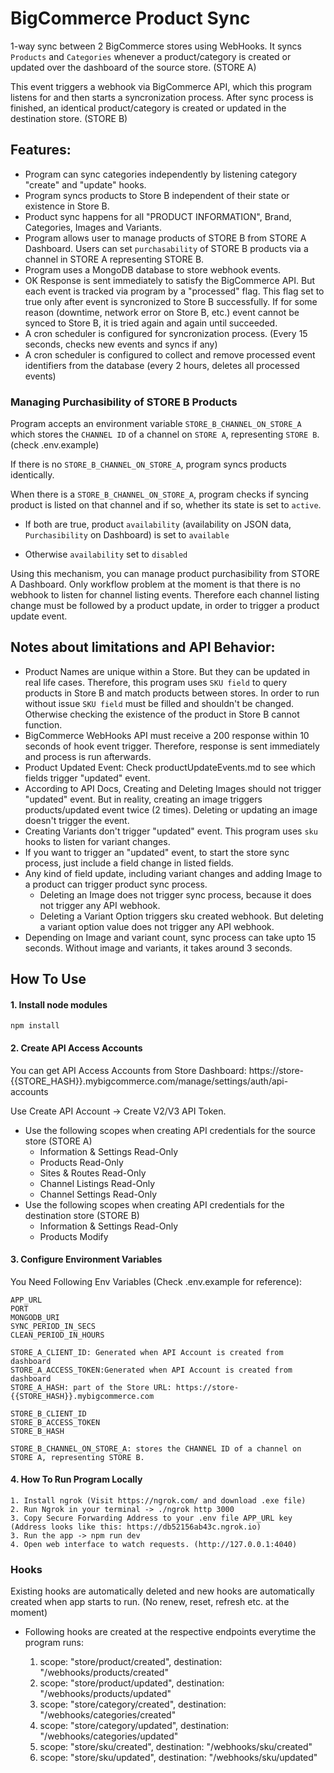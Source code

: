 # BigCommerce Product Sync

1-way sync between 2 BigCommerce stores using WebHooks. It syncs `Products` and `Categories` whenever a product/category is created or updated over the dashboard of the source store. (STORE A)

This event triggers a webhook via BigCommerce API, which this program listens for and then starts a syncronization process. After sync process is finished, an identical product/category is created or updated in the destination store. (STORE B)

## Features:

- Program can sync categories independently by listening category "create" and "update" hooks.
- Program syncs products to Store B independent of their state or existence in Store B.
- Product sync happens for all "PRODUCT INFORMATION", Brand, Categories, Images and Variants.
- Program allows user to manage products of STORE B from STORE A Dashboard. Users can set `purchasability` of STORE B products via a channel in STORE A representing STORE B.
- Program uses a MongoDB database to store webhook events.
- OK Response is sent immediately to satisfy the BigCommerce API. But each event is tracked via program by a "processed" flag. This flag set to true only after event is syncronized to Store B successfully. If for some reason (downtime, network error on Store B, etc.) event cannot be synced to Store B, it is tried again and again until succeeded.
- A cron scheduler is configured for syncronization process. (Every 15 seconds, checks new events and syncs if any)
- A cron scheduler is configured to collect and remove processed event identifiers from the database (every 2 hours, deletes all processed events)

### Managing Purchasibility of STORE B Products

Program accepts an environment variable `STORE_B_CHANNEL_ON_STORE_A` which stores the `CHANNEL ID` of a channel on `STORE A`, representing `STORE B`. (check .env.example)

If there is no `STORE_B_CHANNEL_ON_STORE_A`, program syncs products identically.

When there is a `STORE_B_CHANNEL_ON_STORE_A`, program checks if syncing product is listed on that channel and if so, whether its state is set to `active`.

- If both are true, product `availability` (availability on JSON data, `Purchasibility` on Dashboard) is set to `available`

* Otherwise `availability` set to `disabled`

Using this mechanism, you can manage product purchasibility from STORE A Dashboard. Only workflow problem at the moment is that there is no webhook to listen for channel listing events. Therefore each channel listing change must be followed by a product update, in order to trigger a product update event.

## Notes about limitations and API Behavior:

- Product Names are unique within a Store. But they can be updated in real life cases. Therefore, this program uses `SKU field` to query products in Store B and match products between stores. In order to run without issue `SKU field` must be filled and shouldn't be changed. Otherwise checking the existence of the product in Store B cannot function.
- BigCommerce WebHooks API must receive a 200 response within 10 seconds of hook event trigger. Therefore, response is sent immediately and process is run afterwards.
- Product Updated Event: Check productUpdateEvents.md to see which fields trigger "updated" event.
- According to API Docs, Creating and Deleting Images should not trigger "updated" event. But in reality, creating an image triggers products/updated event twice (2 times). Deleting or updating an image doesn't trigger the event.
- Creating Variants don't trigger "updated" event. This program uses `sku` hooks to listen for variant changes.
- If you want to trigger an "updated" event, to start the store sync process, just include a field change in listed fields.
- Any kind of field update, including variant changes and adding Image to a product can trigger product sync process.
  - Deleting an Image does not trigger sync process, because it does not trigger any API webhook.
  - Deleting a Variant Option triggers sku created webhook. But deleting a variant option value does not trigger any API webhook.
- Depending on Image and variant count, sync process can take upto 15 seconds. Without image and variants, it takes around 3 seconds.

## How To Use

#### 1. Install node modules

```
npm install
```

#### 2. Create API Access Accounts

You can get API Access Accounts from Store Dashboard: https://store-{{STORE_HASH}}.mybigcommerce.com/manage/settings/auth/api-accounts

Use Create API Account -> Create V2/V3 API Token.

- Use the following scopes when creating API credentials for the source store (STORE A)
  - Information & Settings Read-Only
  - Products Read-Only
  - Sites & Routes Read-Only
  - Channel Listings Read-Only
  - Channel Settings Read-Only
- Use the following scopes when creating API credentials for the destination store (STORE B)
  - Information & Settings Read-Only
  - Products Modify

#### 3. Configure Environment Variables

You Need Following Env Variables (Check .env.example for reference):

```
APP_URL
PORT
MONGODB_URI
SYNC_PERIOD_IN_SECS
CLEAN_PERIOD_IN_HOURS

STORE_A_CLIENT_ID: Generated when API Account is created from dashboard
STORE_A_ACCESS_TOKEN:Generated when API Account is created from dashboard
STORE_A_HASH: part of the Store URL: https://store-{{STORE_HASH}}.mybigcommerce.com

STORE_B_CLIENT_ID
STORE_B_ACCESS_TOKEN
STORE_B_HASH

STORE_B_CHANNEL_ON_STORE_A: stores the CHANNEL ID of a channel on STORE A, representing STORE B.
```

#### 4. How To Run Program Locally

```
1. Install ngrok (Visit https://ngrok.com/ and download .exe file)
2. Run Ngrok in your terminal -> ./ngrok http 3000
3. Copy Secure Forwarding Address to your .env file APP_URL key (Address looks like this: https://db52156ab43c.ngrok.io)
3. Run the app -> npm run dev
4. Open web interface to watch requests. (http://127.0.0.1:4040)
```

### Hooks

Existing hooks are automatically deleted and new hooks are automatically created when app starts to run. (No renew, reset, refresh etc. at the moment)

- Following hooks are created at the respective endpoints everytime the program runs:

  1.  scope: "store/product/created", destination: "/webhooks/products/created"
  2.  scope: "store/product/updated", destination: "/webhooks/products/updated"
  3.  scope: "store/category/created", destination: "/webhooks/categories/created"
  4.  scope: "store/category/updated", destination: "/webhooks/categories/updated"
  5.  scope: "store/sku/created", destination: "/webhooks/sku/created"
  6.  scope: "store/sku/updated", destination: "/webhooks/sku/updated"
